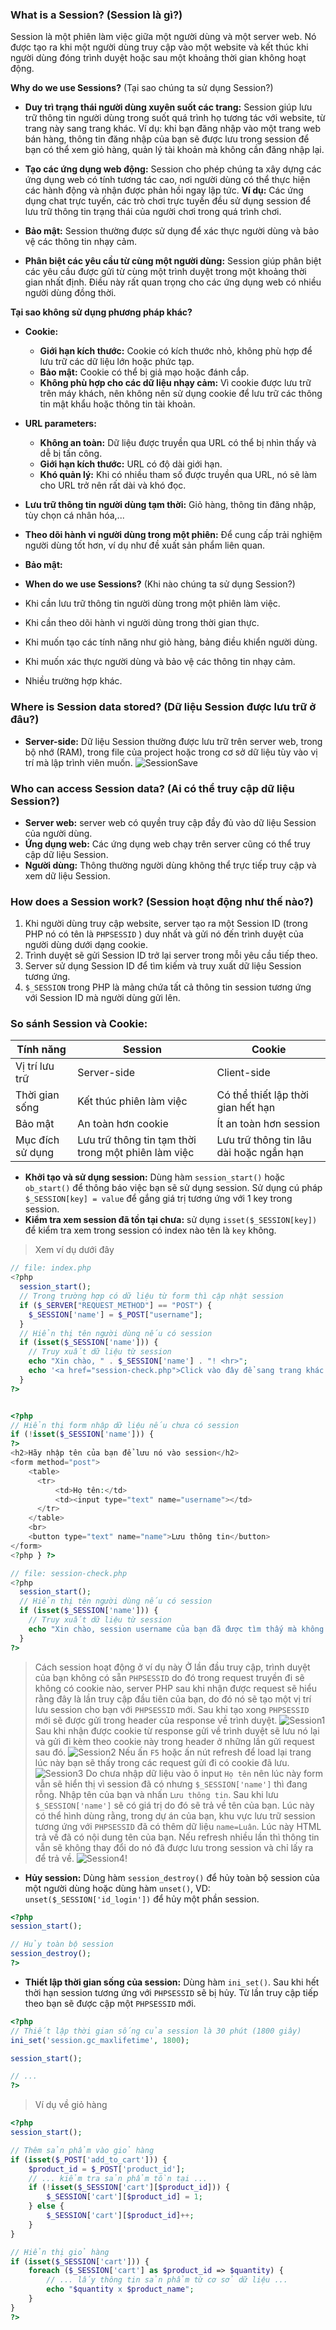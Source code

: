 ### **What is a Session?** (Session là gì?)

Session là một phiên làm việc giữa một người dùng và một server web. Nó được tạo ra khi một người dùng truy cập vào một website và kết thúc khi người dùng đóng trình duyệt hoặc sau một khoảng thời gian không hoạt động.

**Why do we use Sessions?** (Tại sao chúng ta sử dụng Session?)

- **Duy trì trạng thái người dùng xuyên suốt các trang:** Session giúp lưu trữ thông tin người dùng trong suốt quá trình họ tương tác với website, từ trang này sang trang khác. Ví dụ: khi bạn đăng nhập vào một trang web bán hàng, thông tin đăng nhập của bạn sẽ được lưu trong session để bạn có thể xem giỏ hàng, quản lý tài khoản mà không cần đăng nhập lại.

- **Tạo các ứng dụng web động:** Session cho phép chúng ta xây dựng các ứng dụng web có tính tương tác cao, nơi người dùng có thể thực hiện các hành động và nhận được phản hồi ngay lập tức. **Ví dụ:** Các ứng dụng chat trực tuyến, các trò chơi trực tuyến đều sử dụng session để lưu trữ thông tin trạng thái của người chơi trong quá trình chơi.

- **Bảo mật:** Session thường được sử dụng để xác thực người dùng và bảo vệ các thông tin nhạy cảm.

- **Phân biệt các yêu cầu từ cùng một người dùng:** Session giúp phân biệt các yêu cầu được gửi từ cùng một trình duyệt trong một khoảng thời gian nhất định. Điều này rất quan trọng cho các ứng dụng web có nhiều người dùng đồng thời.

**Tại sao không sử dụng phương pháp khác?**

- **Cookie:**

  - **Giới hạn kích thước:** Cookie có kích thước nhỏ, không phù hợp để lưu trữ các dữ liệu lớn hoặc phức tạp.
  - **Bảo mật:** Cookie có thể bị giả mạo hoặc đánh cắp.
  - **Không phù hợp cho các dữ liệu nhạy cảm:** Vì cookie được lưu trữ trên máy khách, nên không nên sử dụng cookie để lưu trữ các thông tin mật khẩu hoặc thông tin tài khoản.

- **URL parameters:**

  - **Không an toàn:** Dữ liệu được truyền qua URL có thể bị nhìn thấy và dễ bị tấn công.
  - **Giới hạn kích thước:** URL có độ dài giới hạn.
  - **Khó quản lý:** Khi có nhiều tham số được truyền qua URL, nó sẽ làm cho URL trở nên rất dài và khó đọc.

- **Lưu trữ thông tin người dùng tạm thời:** Giỏ hàng, thông tin đăng nhập, tùy chọn cá nhân hóa,...
- **Theo dõi hành vi người dùng trong một phiên:** Để cung cấp trải nghiệm người dùng tốt hơn, ví dụ như đề xuất sản phẩm liên quan.
- **Bảo mật:**
- **When do we use Sessions?** (Khi nào chúng ta sử dụng Session?)

- Khi cần lưu trữ thông tin người dùng trong một phiên làm việc.
- Khi cần theo dõi hành vi người dùng trong thời gian thực.
- Khi muốn tạo các tính năng như giỏ hàng, bảng điều khiển người dùng.
- Khi muốn xác thực người dùng và bảo vệ các thông tin nhạy cảm.
- Nhiều trường hợp khác.

### **Where is Session data stored?** (Dữ liệu Session được lưu trữ ở đâu?)

- **Server-side:** Dữ liệu Session thường được lưu trữ trên server web, trong bộ nhớ (RAM), trong file của project hoặc trong cơ sở dữ liệu tùy vào vị trí mà lập trình viên muốn.
![SessionSave](../../assets/image/image16.png)

### **Who can access Session data?** (Ai có thể truy cập dữ liệu Session?)

- **Server web:** server web có quyền truy cập đầy đủ vào dữ liệu Session của người dùng.
- **Ứng dụng web:** Các ứng dụng web chạy trên server cũng có thể truy cập dữ liệu Session.
- **Người dùng:** Thông thường người dùng không thể trực tiếp truy cập và xem dữ liệu Session.

### **How does a Session work?** (Session hoạt động như thế nào?)

1. Khi người dùng truy cập website, server tạo ra một Session ID (trong PHP nó có tên là `PHPSESSID` ) duy nhất và gửi nó đến trình duyệt của người dùng dưới dạng cookie.
2. Trình duyệt sẽ gửi Session ID trở lại server trong mỗi yêu cầu tiếp theo.
3. Server sử dụng Session ID để tìm kiếm và truy xuất dữ liệu Session tương ứng.
4. `$_SESSION` trong PHP là mảng chứa tất cả thông tin session tương ứng với Session ID mà người dùng gửi lên.

### **So sánh Session và Cookie:**

| Tính năng        | Session                                             | Cookie                                  |
| ---------------- | --------------------------------------------------- | --------------------------------------- |
| Vị trí lưu trữ   | Server-side                                         | Client-side                             |
| Thời gian sống   | Kết thúc phiên làm việc                             | Có thể thiết lập thời gian hết hạn      |
| Bảo mật          | An toàn hơn cookie                                  | Ít an toàn hơn session                  |
| Mục đích sử dụng | Lưu trữ thông tin tạm thời trong một phiên làm việc | Lưu trữ thông tin lâu dài hoặc ngắn hạn |

- **Khởi tạo và sử dụng session:** Dùng hàm `session_start()` hoặc `ob_start()` để thông báo việc bạn sẽ sử dụng session. Sử dụng cú pháp `$_SESSION[key] = value` để gắng giá trị tương ứng với 1 key trong session.
- **Kiểm tra xem session đã tồn tại chưa:** sử dụng `isset($_SESSION[key])` để kiểm tra xem trong session có index nào tên là `key` không.

> Xem ví dụ dưới đây

```php
// file: index.php
<?php
  session_start();
  // Trong trường hợp có dữ liệu từ form thì cập nhật session
  if ($_SERVER["REQUEST_METHOD"] == "POST") {
    $_SESSION['name'] = $_POST["username"];
  }
  // Hiển thị tên người dùng nếu có session
  if (isset($_SESSION['name'])) {
    // Truy xuất dữ liệu từ session
    echo "Xin chào, " . $_SESSION['name'] . "! <hr>";
    echo '<a href="session-check.php">Click vào đây để sang trang khác xem session còn truy cập được không</a>';
  }
?>


<?php 
// Hiển thị form nhập dữ liệu nếu chưa có session
if (!isset($_SESSION['name'])) { 
?>
<h2>Hãy nhập tên của bạn để lưu nó vào session</h2>
<form method="post">
    <table>
      <tr>
          <td>Họ tên:</td>
          <td><input type="text" name="username"></td>
      </tr>
    </table>
    <br>
    <button type="text" name="name">Lưu thông tin</button>
</form>
<?php } ?>
```

```php
// file: session-check.php
<?php
  session_start();
  // Hiển thị tên người dùng nếu có session
  if (isset($_SESSION['name'])) {
    // Truy xuất dữ liệu từ session
    echo "Xin chào, session username của bạn đã được tìm thấy mà không cần nhập lại >> <b>" . $_SESSION['name'] . "<b>!";
  }
?>
```
> Cách session hoạt động ở ví dụ này
Ở lần đầu truy cập, trình duyệt của bạn không có sẵn `PHPSESSID` do đó trong request truyền đi sẽ không có cookie nào, server PHP sau khi nhận được request sẽ hiểu rằng đây là lần truy cập đầu tiên của bạn, do đó nó sẽ tạo một vị trí lưu session cho bạn với `PHPSESSID` mới. Sau khi tạo xong `PHPSESSID` mới sẽ được gửi trong header của response về trình duyệt.
![Session1](../../assets/image/image12.png)
Sau khi nhận được cookie từ response gửi về trình duyệt sẽ lưu nó lại và gửi đi kèm theo cookie này trong header ở những lần gửi request sau đó.
![Session2](../../assets/image/image13.png)
Nếu ấn `F5` hoặc ấn nút refresh để load lại trang lúc này bạn sẽ thấy trong các request gửi đi có cookie đã lưu.
![Session3](../../assets/image/image14.png)
Do chưa nhập dữ liệu vào ô input `Họ tên` nên lúc này form vẫn sẽ hiển thị vì session đã có nhưng `$_SESSION['name']` thì đang rỗng. Nhập tên của bạn và nhấn `Lưu thông tin`. Sau khi lưu `$_SESSION['name']` sẽ có giá trị do đó sẽ trả về tên của bạn. Lúc này có thể hình dùng rằng, trong dự án của bạn, khu vực lưu trữ session tương ứng với `PHPSESSID` đã có thêm dữ liệu `name=Luân`. Lúc này HTML trả về đã có nội dung tên của bạn. Nếu refresh nhiều lần thì thông tin vẫn sẽ không thay đổi do nó đã được lưu trong session và chỉ lấy ra để trả về.
![Session4](../../assets/image/image15.png)!



- **Hủy session:** Dùng hàm `session_destroy()` để hủy toàn bộ session của một người dùng hoặc dùng hàm `unset()`, VD: `unset($_SESSION['id_login'])` để hủy một phần session.

```php
<?php
session_start();

// Hủy toàn bộ session
session_destroy();
?>
```

- **Thiết lập thời gian sống của session:** Dùng hàm `ini_set()`. Sau khi hết thời hạn session tương ứng với `PHPSESSID` sẽ bị hủy. Từ lần truy cập tiếp theo bạn sẽ được cập một `PHPSESSID` mới.

```php
<?php
// Thiết lập thời gian sống của session là 30 phút (1800 giây)
ini_set('session.gc_maxlifetime', 1800);

session_start();

// ...
?>
```

> Ví dụ về giỏ hàng

```php
<?php
session_start();

// Thêm sản phẩm vào giỏ hàng
if (isset($_POST['add_to_cart'])) {
    $product_id = $_POST['product_id'];
    // ... kiểm tra sản phẩm tồn tại ...
    if (!isset($_SESSION['cart'][$product_id])) {
        $_SESSION['cart'][$product_id] = 1;
    } else {
        $_SESSION['cart'][$product_id]++;
    }
}

// Hiển thị giỏ hàng
if (isset($_SESSION['cart'])) {
    foreach ($_SESSION['cart'] as $product_id => $quantity) {
        // ... lấy thông tin sản phẩm từ cơ sở dữ liệu ...
        echo "$quantity x $product_name";
    }
}
?>
```